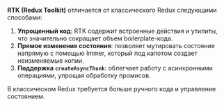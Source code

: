 **RTK (Redux Toolkit)** отличается от классического Redux следующими способами:

1. **Упрощенный код**: RTK содержит встроенные действия и утилиты, что значительно сокращает объем boilerplate-кода.
2. **Прямое изменение состояния**: позволяет мутировать состояние напрямую с помощью Immer, который под капотом создает неизменяемые копии.
3. **Поддержка `createAsyncThunk`**: облегчает работу с асинхронными операциями, упрощая обработку промисов.

В классическом Redux требуется больше ручного кода и управление состоянием.

